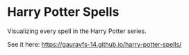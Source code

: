 # Harry Potter Spells

Visualizing every spell in the Harry Potter series.

See it here: https://gauravfs-14.github.io/harry-potter-spells/
